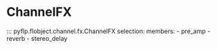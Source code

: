 # ChannelFX

::: pyflp.flobject.channel.fx.ChannelFX
    selection:
      members:
        - pre_amp
        - reverb
        - stereo_delay
